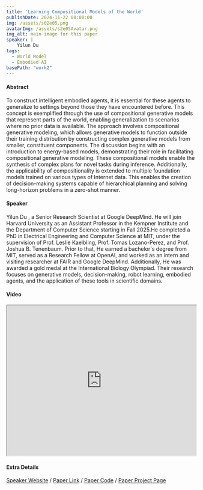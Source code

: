 ```yaml
---
title: 'Learning Compositional Models of the World'
publishDate: 2024-11-22 00:00:00
img: /assets/s02e05.png
avatarImg: /assets/s2e05Avatar.png
img_alt: main image for this paper
speaker: |
    Yilun Du
tags:
  - World Model
  - Embodied AI
basePath: "work2"
---
```


#### Abstract

To construct intelligent embodied agents, it is essential for these agents to generalize to settings beyond those they have encountered before. This concept is exemplified through the use of compositional generative models that represent parts of the world, enabling generalization to scenarios where no prior data is available. The approach involves compositional generative modeling, which allows generative models to function outside their training distribution by constructing complex generative models from smaller, constituent components.
The discussion begins with an introduction to energy-based models, demonstrating their role in facilitating compositional generative modeling. These compositional models enable the synthesis of complex plans for novel tasks during inference. Additionally, the applicability of compositionality is extended to multiple foundation models trained on various types of Internet data. This enables the creation of decision-making systems capable of hierarchical planning and solving long-horizon problems in a zero-shot manner.

#### Speaker

Yilun Du , a Senior Research Scientist at Google DeepMind. He will join Harvard University as an Assistant Professor in the Kempner Institute and the Department of Computer Science starting in Fall 2025.He completed a PhD in Electrical Engineering and Computer Science at MIT, under the supervision of Prof. Leslie Kaelbling, Prof. Tomas Lozano-Perez, and Prof. Joshua B. Tenenbaum. Prior to that, He earned a bachelor's degree from MIT, served as a Research Fellow at OpenAI, and worked as an intern and visiting researcher at FAIR and Google DeepMind. Additionally, He was awarded a gold medal at the International Biology Olympiad. Their research focuses on generative models, decision-making, robot learning, embodied agents, and the application of these tools in scientific domains.

#### Video

<iframe width="100%" height="400px"
src="https://www.youtube.com/embed/1G2AKQAySmA" style="display: block; margin: 0 auto;">
</iframe>

#### Extra Details

[Speaker Website](https://yilundu.github.io/) / [Paper Link](https://arxiv.org/abs/2404.12377) / [Paper Code](https://github.com/rainbow979/robodreamer) / [Paper Project Page](https://robovideo.github.io/)
